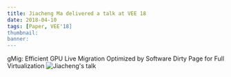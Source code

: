 ```yaml
---
title: Jiacheng Ma delivered a talk at VEE 18
date: 2018-04-10
tags: [Paper, VEE'18]
thumbnail: 
banner:
---
```

gMig: Efficient GPU Live Migration Optimized by Software Dirty Page for Full Virtualization
![Jiacheng's talk](/2018/04/10/Ma-Talk/talk2.jpg)